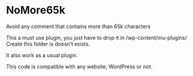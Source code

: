# NoMore65k
Avoid any comment that contains more than 65k characters

This a must use plugin, you just have to drop it in /wp-content/mu-plugins/
Create this folder is doesn't exists.

It also work as a usual plugin.

This code is compatible with any website, WordPress or not.
